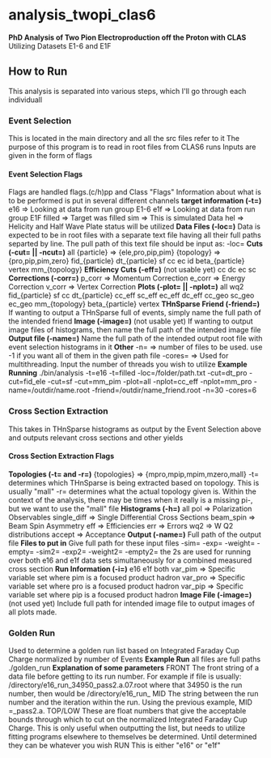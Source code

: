 # analysis_twopi_clas6
 **PhD Analysis of Two Pion Electroproduction off the Proton with CLAS**
 Utilizing Datasets E1-6 and E1F

## How to Run
 This analysis is separated into various steps, which I'll go through each individuall
### Event Selection
 This is located in the main directory and all the src files refer to it
 The purpose of this program is to read in root files from CLAS6 runs
 Inputs are given in the form of flags
#### Event Selection Flags
 Flags are handled flags.(c/h)pp and Class "Flags"
 Information about what is to be performed is put in several different channels
 **target information (-t=)**
    e16 => Looking at data from run group E1-6
    e1f => Looking at data from run group E1F
    filled => Target was filled
    sim => This is simulated Data
    hel => Helicity and Half Wave Plate status will be utilized
 **Data Files (-loc=)**
 Data is expected to be in root files with a separate text file having all their full paths separted by line. The pull path of this text file should be input as: -loc=<Full Path to Path File>
 **Cuts (-cut= || -ncut=)**
 all
 {particle} => {ele,pro,pip,pim}
 {topology} => {pro,pip,pim,zero}
    fid_{particle}
    dt_{particle}
    sf
    cc
    ec
    id
    beta_{particle}
    vertex
    mm_{topology}
 **Efficiency Cuts (-eff=)** (not usable yet)
    cc
    dc
    ec
    sc
 **Corrections (-corr=)** 
    p_corr  => Momentum Correction
    e_corr  => Energy Correction
    v_corr  => Vertex Correction
 **Plots (-plot= || -nplot=)**
    all
    wq2
    fid_{particle}
    sf
    cc
    dt_{particle}
    cc_eff
    sc_eff
    ec_eff
    dc_eff
    cc_geo
    sc_geo
    ec_geo
    mm_{topology}
    beta_{particle}
    vertex
 **THnSparse Friend (-friend=)**
 If wanting to output a THnSparse full of events, simply name the full path of the intended friend
 **Image (-image=)** (not usable yet)
  If wanting to output image files of histograms, then name the full path of the intended image file
 **Output file (-name=)**
 Name the full path of the intended output root file with event selection histograms in it
 **Other**
 -n=  => number of files to be used. use -1 if you want all of them in the given path file
 -cores=  => Used for multithreading. Input the number of threads you wish to utilize
 **Example Running**
 ./bin/analysis -t=e16 -t=filled -loc=/folder/path.txt -cut=dt_pro -cut=fid_ele -cut=sf -cut=mm_pim -plot=all -nplot=cc_eff -nplot=mm_pro -name=/outdir/name.root -friend=/outdir/name_friend.root -n=30 -cores=6
### Cross Section Extraction
 This takes in THnSparse histograms as output by the Event Selection above and outputs relevant cross sections and other yields
#### Cross Section Extraction Flags
 **Topologies (-t= and -r=)**
 {topologies} => {mpro,mpip,mpim,mzero,mall}
 -t= determines which THnSparse is being extracted based on topology. This is usually "mall"
 -r= determines what the actual topology given is. Within the context of the analysis, there may be times when it really is a missing pi-, but we want to use the "mall" file
 **Histograms (-h=)**
    all
    pol => Polarization Observables
    single_diff => Single Differential Cross Sections
    beam_spin => Beam Spin Asymmetry
    eff => Efficiencies
    err => Errors
    wq2 => W Q2 distributions
    accept => Acceptance
 **Output (-name=)**
 Full path of the output file
 **Files to put in**
 Give full path for these input files
    -sim=
    -exp=
    -weight=
    -empty=
    -sim2=
    -exp2=
    -weight2=
    -empty2=
 the 2s are used for running over both e16 and e1f data sets simultaneously for a combined measured cross section
 **Run Information (-i=)**
    e16
    e1f
    both
    var_pim => Specific variable set where pim is a focused product hadron
    var_pro => Specific variable set where pro is a focused product hadron
    var_pip => Specific variable set where pip is a focused product hadron
 **Image File (-image=)** (not used yet)
 Include full path for intended image file to output images of all plots made. 
### Golden Run
 Used to determine a golden run list based on Integrated Faraday Cup Charge normalized by number of Events 
 **Example Run**
 all files are full paths
 ./golden_run <data path file> <number of files> <output name> <FRONT> <MID> <LOW> <TOP> <RUN>
 **Explanation of some parameters**
 FRONT
    The front string of a data file before getting to its run number. For example if file is usually:
    /directory/e16_run_34950_pass2.a.07.root where that 34950 is the run number, then <FRONT> would be /directory/e16_run_
 MID
    The string between the run number and the iteration within the run. Using the previous example, MID =_pass2.a.
 TOP/LOW
    These are float numbers that give the acceptable bounds through which to cut on the normalized Integrated Faraday Cup Charge. This is only useful when outputting the list, but needs to utilize fitting programs elsewhere to themselves be determined. Until determined they can be whatever you wish
 RUN
    This is either "e16" or "e1f"